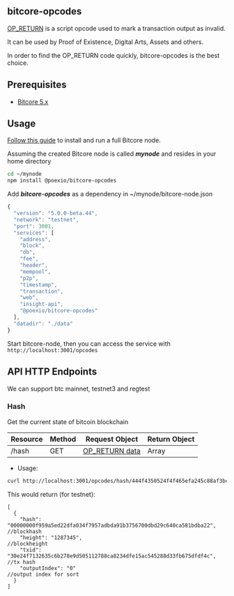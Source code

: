 ## bitcore-opcodes
[OP_RETURN](https://en.bitcoin.it/wiki/OP_RETURN) is a script opcode used to mark a transaction output as invalid.

It can be used by Proof of Existence, Digital Arts, Assets and others.

In order to find the OP_RETURN code quickly, bitcore-opcodes is the best choice.

## Prerequisites

- [Bitcore 5.x](https://github.com/bitpay/bitcore)

## Usage
[Follow this guide](https://blog.bitpay.com/bitcore-v5/) to install and run a full Bitcore node.

Assuming the created Bitcore node is called ___mynode___ and resides in your home directory

```bash
cd ~/mynode
npm install @poexio/bitcore-opcodes
```

Add ___bitcore-opcodes___ as a dependency in ~/mynode/bitcore-node.json

```javascript
{
  "version": "5.0.0-beta.44",
  "network": "testnet",
  "port": 3001,
  "services": [
    "address",
    "block",
    "db",
    "fee",
    "header",
    "mempool",
    "p2p",
    "timestamp",
    "transaction",
    "web",
    "insight-api",
    "@poexio/bitcore-opcodes"
  ],
  "datadir": "./data"
}
```

Start bitcore-node, then you can access the service with `http://localhost:3001/opcodes`

## API HTTP Endpoints
We can support btc mainnet, testnet3 and regtest

### Hash
Get the current state of bitcoin blockchain

Resource | Method | Request Object | Return Object
-------- | -------|----------------|---------------
/hash | GET | [OP_RETURN data](https://bitcore.io/api/lib/transaction#Transaction+addData) | Array

* Usage:
```bash
curl http://localhost:3001/opcodes/hash/444f4350524f4f465efa245c88af3bc0bf9e4392976cedafd9a0de8d3f737ba0f48231b0f9262110
```

This would return (for testnet):

```
[
  {
    "hash": "00000000f959a5ed22dfa034f7957adbda91b3756700dbd29c640ca581bdba22", //blockhash
    "height": "1287345",                                                        //blockheight
    "txid": "30e24f7132635c6b278e9d505112788ca8234dfe15ac545288d33fb675dfdf4c", //tx hash
    "outputIndex": "0"                                                          //output index for sort
  }
]
```
